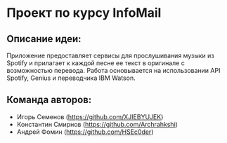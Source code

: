 # Проект по курсу InfoMail

## Описание идеи:
Приложение предоставляет сервисы для прослушивания музыки из Spotify и прилагает к каждой песне ее текст в оригинале с возможностью перевода. Работа основывается на использовании API Spotify, Genius и переводчика IBM Watson.

## Команда авторов:
- Игорь Семенов (https://github.com/XJIEBYUJEK)
- Константин Смирнов (https://github.com/Archrahkshi)
- Андрей Фомин (https://github.com/HSEc0der)
